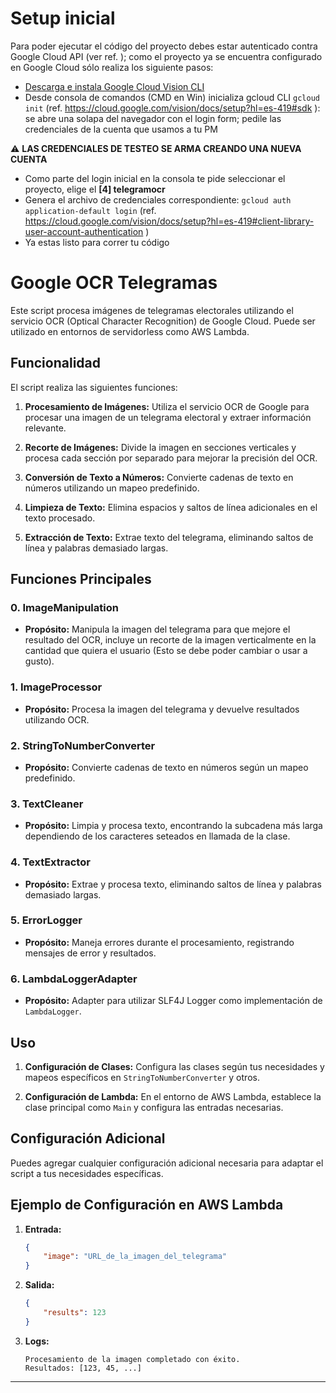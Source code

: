 # Setup inicial
Para poder ejecutar el código del proyecto debes estar autenticado contra Google Cloud API (ver ref. ); como el proyecto ya se encuentra configurado en Google Cloud sólo realiza los siguiente pasos:

- [Descarga e instala Google Cloud Vision CLI](https://cloud.google.com/sdk/docs/install?hl=es-419)
- Desde consola de comandos (CMD en Win) inicializa gcloud CLI `gcloud init` (ref. https://cloud.google.com/vision/docs/setup?hl=es-419#sdk ): se abre una solapa del navegador con el login form; pedile las credenciales de la cuenta que usamos a tu PM 

⚠️ **LAS CREDENCIALES DE TESTEO SE ARMA CREANDO UNA NUEVA CUENTA**

- Como parte del login inicial en la consola te pide seleccionar el proyecto, elige el **[4] telegramocr**
- Genera el archivo de credenciales correspondiente: `gcloud auth application-default login` (ref. https://cloud.google.com/vision/docs/setup?hl=es-419#client-library-user-account-authentication )
- Ya estas listo para correr tu código

# Google OCR Telegramas

Este script procesa imágenes de telegramas electorales utilizando el servicio OCR (Optical Character Recognition) de Google Cloud. Puede ser utilizado en entornos de servidorless como AWS Lambda.

## Funcionalidad

El script realiza las siguientes funciones:

1. **Procesamiento de Imágenes:** Utiliza el servicio OCR de Google para procesar una imagen de un telegrama electoral y extraer información relevante.

2. **Recorte de Imágenes:** Divide la imagen en secciones verticales y procesa cada sección por separado para mejorar la precisión del OCR.

3. **Conversión de Texto a Números:** Convierte cadenas de texto en números utilizando un mapeo predefinido.

4. **Limpieza de Texto:** Elimina espacios y saltos de línea adicionales en el texto procesado.

5. **Extracción de Texto:** Extrae texto del telegrama, eliminando saltos de línea y palabras demasiado largas.

## Funciones Principales

### 0. ImageManipulation

- **Propósito:** Manipula la imagen del telegrama para que mejore el resultado del OCR, incluye un recorte de la imagen verticalmente en la cantidad que quiera el usuario (Esto se debe poder cambiar o usar a gusto).

### 1. ImageProcessor

- **Propósito:** Procesa la imagen del telegrama y devuelve resultados utilizando OCR.

### 2. StringToNumberConverter

- **Propósito:** Convierte cadenas de texto en números según un mapeo predefinido.

### 3. TextCleaner

- **Propósito:** Limpia y procesa texto, encontrando la subcadena más larga dependiendo de los caracteres seteados en llamada de la clase.

### 4. TextExtractor

- **Propósito:** Extrae y procesa texto, eliminando saltos de línea y palabras demasiado largas.

### 5. ErrorLogger

- **Propósito:** Maneja errores durante el procesamiento, registrando mensajes de error y resultados.

### 6. LambdaLoggerAdapter

- **Propósito:** Adapter para utilizar SLF4J Logger como implementación de `LambdaLogger`.

## Uso

1. **Configuración de Clases:** Configura las clases según tus necesidades y mapeos específicos en `StringToNumberConverter` y otros.

2. **Configuración de Lambda:** En el entorno de AWS Lambda, establece la clase principal como `Main` y configura las entradas necesarias.

## Configuración Adicional

Puedes agregar cualquier configuración adicional necesaria para adaptar el script a tus necesidades específicas.

## Ejemplo de Configuración en AWS Lambda

1. **Entrada:**

    ```json
    {
        "image": "URL_de_la_imagen_del_telegrama"
    }
    ```

2. **Salida:**

    ```json
    {
        "results": 123
    }
    ```

3. **Logs:**

    ```
    Procesamiento de la imagen completado con éxito.
    Resultados: [123, 45, ...]
    ```

---






